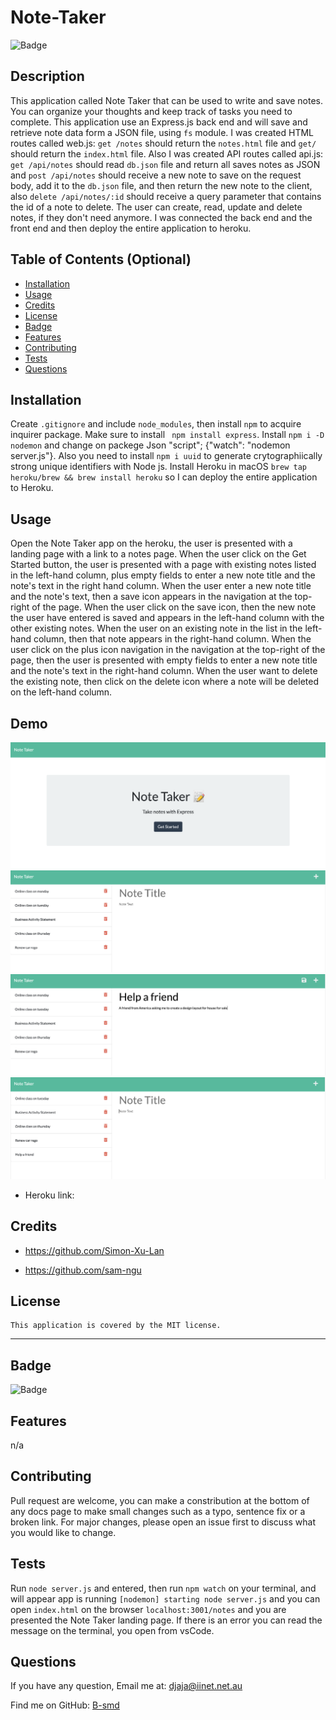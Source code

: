 # Note-Taker

  ![Badge](https://img.shields.io/badge/License-MIT-blue.svg)

## Description
This application called Note Taker that can be used to write and save notes. You can organize your thoughts and keep track of tasks you need to complete. This application use an Express.js back end and will save and retrieve note data form a JSON file, using `fs` module. I was created HTML routes called web.js: `get /notes` should return the `notes.html` file and `get/` should return the `index.html` file. Also I was created API routes called api.js: `get /api/notes` should read `db.json` file and return all saves notes as JSON and `post /api/notes` should receive a new note to save on the request body, add it to the `db.json` file, and then return the new note to the client, also `delete /api/notes/:id` should receive a query parameter that contains the id of a note to delete.  The user can create, read, update and delete notes, if they don't need anymore. I was connected the back end and the front end and then deploy the entire application to heroku.

## Table of Contents (Optional)
- [Installation](#installation)
- [Usage](#usage)
- [Credits](#credits)
- [License](#license)
- [Badge](#badge)
- [Features](#features)
- [Contributing](#contributing)
- [Tests](#tests)
- [Questions](#questions)

## Installation
Create `.gitignore` and include `node_modules`, then install `npm` to acquire inquirer package. Make sure to install ` npm install express`. Install `npm i -D nodemon` and change on packege Json "script"; {"watch": "nodemon server.js"}. Also you need to install `npm i uuid` to generate crytographiically strong unique identifiers with Node js. Install Heroku in macOS `brew tap heroku/brew && brew install heroku` so I can deploy the entire application to Heroku.

## Usage
Open the Note Taker app on the heroku, the user is presented with a landing page with a link to a notes page. When the user click on the Get Started button, the user is presented with a page with existing notes listed in the left-hand column, plus empty fields to enter a new note title and the note's text in the right hand column. When the user enter a new note title and the note's text, then a save icon appears in the navigation at the top-right of the page.
When the user click on the save icon, then the new note the user have entered is saved and appears in the left-hand column with the other existing notes. When the user on an existing note in the list in the left-hand column, then that note appears in the right-hand column. When the user click on the plus icon navigation in the navigation at the top-right of the page, then the user is presented with empty fields to enter a new note title and the note's text in the right-hand column. When the user want to delete the existing note, then click on the delete icon where a note will be deleted on the left-hand column.

## Demo
![Note-Taker](./Demo/ScreenShot1.png)
![Note-Taker](./Demo/ScreenShot2.png)
![Note-Taker](./Demo/ScreenShot3.png)
![Note-Taker](./Demo/ScreenShot4.png)

- Heroku link: 

## Credits
- https://github.com/Simon-Xu-Lan

- https://github.com/sam-ngu

## License
    This application is covered by the MIT license.

---
## Badge
![Badge](https://img.shields.io/badge/License-MIT-blue.svg)

## Features
n/a

## Contributing
Pull request are welcome, you can make a constribution at the bottom of any docs page to make small changes such as a typo, sentence fix or a broken link. For major changes, please open an issue first to discuss what you would like to change.

## Tests
Run `node server.js` and entered, then run `npm watch` on your terminal, and will appear app is running `[nodemon] starting node server.js` and you can open `index.html` on the browser `localhost:3001/notes` and you are presented the Note Taker landing page. If there is an error you can read the message on the terminal, you open from vsCode. 

## Questions

If you have any question, Email me at: djaja@iinet.net.au 

Find me on GitHub: [B-smd](https://github.com/B-smd)   
